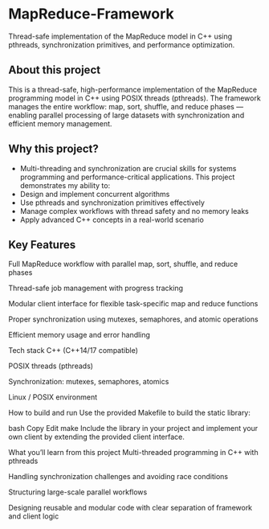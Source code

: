 # MapReduce-Framework
Thread-safe implementation of the MapReduce model in C++ using pthreads, synchronization primitives, and performance optimization.

## About this project
This is a thread-safe, high-performance implementation of the MapReduce programming model in C++ using POSIX threads (pthreads). The framework manages the entire workflow: map, sort, shuffle, and reduce phases — enabling parallel processing of large datasets with synchronization and efficient memory management.

## Why this project?
- Multi-threading and synchronization are crucial skills for systems programming and performance-critical applications. This project demonstrates my ability to:
- Design and implement concurrent algorithms
- Use pthreads and synchronization primitives effectively
- Manage complex workflows with thread safety and no memory leaks
- Apply advanced C++ concepts in a real-world scenario

## Key Features
Full MapReduce workflow with parallel map, sort, shuffle, and reduce phases

Thread-safe job management with progress tracking

Modular client interface for flexible task-specific map and reduce functions

Proper synchronization using mutexes, semaphores, and atomic operations

Efficient memory usage and error handling

Tech stack
C++ (C++14/17 compatible)

POSIX threads (pthreads)

Synchronization: mutexes, semaphores, atomics

Linux / POSIX environment

How to build and run
Use the provided Makefile to build the static library:

bash
Copy
Edit
make
Include the library in your project and implement your own client by extending the provided client interface.

What you’ll learn from this project
Multi-threaded programming in C++ with pthreads

Handling synchronization challenges and avoiding race conditions

Structuring large-scale parallel workflows

Designing reusable and modular code with clear separation of framework and client logic

